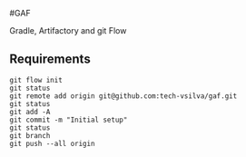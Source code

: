 #GAF

Gradle, Artifactory and git Flow

## Requirements



```
git flow init
git status
git remote add origin git@github.com:tech-vsilva/gaf.git
git status
git add -A
git commit -m "Initial setup"
git status
git branch
git push --all origin
```